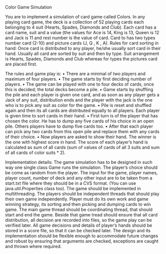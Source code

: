 Color Game Simulation

You are to implement a simulation of card game called Colors. In any playing card game, the deck is a
collection of 52 playing cards each belonging to 4 suit (Hearts, Spades, Diamonds and Club). Each card
has a card name, suit and a value (the values for Ace is 14, King is 13, Queen is 12 and Jack is 11 and rest
number is the value of card. Card to has two types number card (2-10) and picture cards (J, Q , K , A).
Rules for card sorting in hand: Once card is distributed to any player, he/she usually sort card in their
hand. Usually all card are sorted by suit and then by type. Suit arrangement is Hearts, Spades, Diamonds
and Club whereas for types the pictures card are placed first.

The rules and game play is:
    • There are a minimal of two players and maximum of four players.
    • The game starts by first deciding number of players.
    • The game can be played with one to four decks of cards, once this is decided; the total decks
    become a pile.
    • Game starts by shuffling the pile and each player is given one card, and as soon as any player gets
    a Jack of any suit, distribution ends and the player with the jack is the one who is to pick any suit
    as color for the game.
    • Pile is reset and shuffled again and then its all cards are distributed equally to all players. Each
    player is given time to sort cards in their hand.
    • First turn is of the player that has chosen the color. He has to dump any five cards of his choice in
    an open pile. Others players have to dump five cards too.
    • After that each player can pick any two cards from this open pile and replace them with any cards
    of their choice.
    • Now players are asked to show their hand. The winner is the one with highest score in hand. The
    score of each player’s hand is calculated as sum of all cards (sum of values of cards of all 3 suits
    and sum of all cards of color suits * 2).
    
Implementation details:
    The game simulation has to be designed in such way one single class Game runs the simulation. The
    player’s choice should be come as random from the player. The input for the game, player names, player
    count, number of deck and any other input are to be taken from a start.txt file where they should be in a
    CVS format. (You can use java.util.Properties class too).
    The game should be implemented in multithreading. The players should be independent threads that
    should play their own game independently. Player must do its own work and game winning strategy, its
    sorting and then picking and dumping cards to win game. The main game thread should be coordinating
    thread, that should start and end the game.
    Beside that game tread should ensure that all card distribution, all decision are recorded into files, so the
    game play can be verified later. All game decisions and details of player’s hands should be stored in a
    score file, so that it can be checked later.
    The design and its implementation should be flexible enough to accommodate future changes and robust
    by ensuring that arguments are checked, exceptions are caught and thrown where required.
